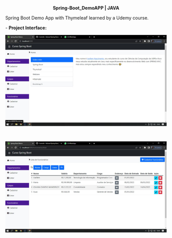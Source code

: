<p align="center"><b>Spring-Boot_DemoAPP | JAVA</b></p>
<p>Spring Boot Demo App with Thymeleaf learned by a Udemy course.</p>
- <b>Project Interface:</b>
<br>
<p align= "center"><img src="https://raw.githubusercontent.com/tiduswr/Spring-Boot_DemoAPP/main/screenshots/sc1.jpeg" alt="sc1" border="0" /></p>
<br>
<p align= "center"><img src="https://raw.githubusercontent.com/tiduswr/Spring-Boot_DemoAPP/main/screenshots/sc2.jpeg" alt="sc2" border="0" /></p>
